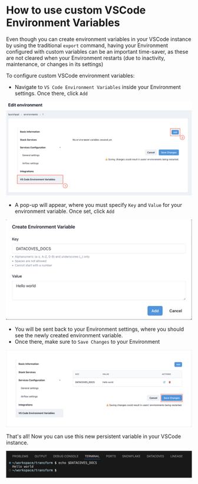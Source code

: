 # How to use custom VSCode Environment Variables

Even though you can create environment variables in your VSCode instance by using the traditional `export` command, having your Environment configured with custom variables can be an important time-saver, as these are not cleared when your Environment restarts (due to inactivity, maintenance, or changes in its settings)

To configure custom VSCode environment variables:

- Navigate to `VS Code Environment Variables` inside your Environment settings. Once there, click `Add`

![VS Code Environment Variables](./assets/env_vars_1.png)

- A pop-up will appear, where you must specify `Key` and `Value` for your environment variable. Once set, click `Add`

![Configure ENV VAR](./assets/env_vars_2.png)

- You will be sent back to your Environment settings, where you should see the newly created environment variable.
- Once there, make sure to `Save Changes` to your Environment

![Save Changes](./assets/env_vars_3.png)

That's all! Now you can use this new persistent variable in your VSCode instance.

![VSCode](./assets/env_vars_4.png)